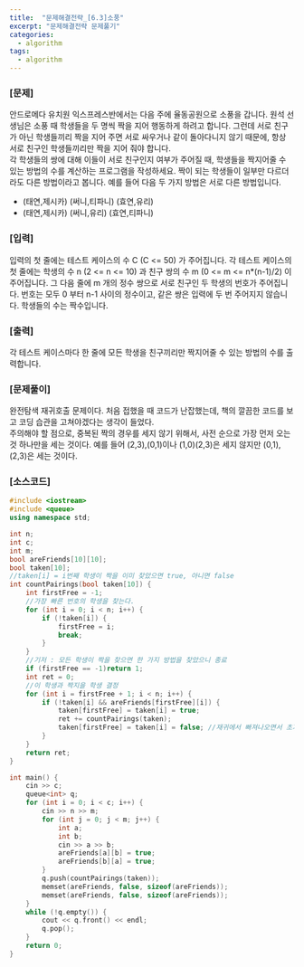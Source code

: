 ```yaml
---
title:  "문제해결전략_[6.3]소풍"
excerpt: "문제해결전략 문제풀기"
categories:
  - algorithm
tags:
  - algorithm
---
```

### [문제]
안드로메다 유치원 익스프레스반에서는 다음 주에 율동공원으로 소풍을 갑니다. 원석 선생님은 소풍 때 학생들을 두 명씩 짝을 지어 행동하게 하려고 합니다. 그런데 서로 친구가 아닌 학생들끼리 짝을 지어 주면 서로 싸우거나 같이 돌아다니지 않기 때문에, 항상 서로 친구인 학생들끼리만 짝을 지어 줘야 합니다.  
각 학생들의 쌍에 대해 이들이 서로 친구인지 여부가 주어질 때, 학생들을 짝지어줄 수 있는 방법의 수를 계산하는 프로그램을 작성하세요. 짝이 되는 학생들이 일부만 다르더라도 다른 방법이라고 봅니다. 예를 들어 다음 두 가지 방법은 서로 다른 방법입니다.  
* (태연,제시카) (써니,티파니) (효연,유리)  
* (태연,제시카) (써니,유리) (효연,티파니)  


### [입력]
입력의 첫 줄에는 테스트 케이스의 수 C (C <= 50) 가 주어집니다. 각 테스트 케이스의 첫 줄에는 학생의 수 n (2 <= n <= 10) 과 친구 쌍의 수 m (0 <= m <= n*(n-1)/2) 이 주어집니다. 그 다음 줄에 m 개의 정수 쌍으로 서로 친구인 두 학생의 번호가 주어집니다. 번호는 모두 0 부터 n-1 사이의 정수이고, 같은 쌍은 입력에 두 번 주어지지 않습니다. 학생들의 수는 짝수입니다.  
### [출력]
각 테스트 케이스마다 한 줄에 모든 학생을 친구끼리만 짝지어줄 수 있는 방법의 수를 출력합니다.  
### [문제풀이]
완전탐색 재귀호출 문제이다. 처음 접했을 때 코드가 난잡했는데, 책의 깔끔한 코드를 보고 코딩 습관을 고쳐야겠다는 생각이 들었다.  
주의해야 할 점으로, 중복된 짝의 경우를 세지 않기 위해서, 사전 순으로 가장 먼저 오는 것 하나만을 세는 것이다. 예를 들어 (2,3),(0,1)이나 (1,0)(2,3)은 세지 않지만 (0,1),(2,3)은 세는 것이다.  
### [소스코드]
~~~cpp
#include <iostream>
#include <queue>
using namespace std;

int n;
int c;
int m;
bool areFriends[10][10];
bool taken[10];
//taken[i] = i번째 학생이 짝을 이미 찾았으면 true, 아니면 false
int countPairings(bool taken[10]) {
	int firstFree = -1;
	//가장 빠른 번호의 학생을 찾는다.
	for (int i = 0; i < n; i++) {
		if (!taken[i]) {
			firstFree = i;
			break;
		}
	}
	//기저 : 모든 학생이 짝을 찾으면 한 가지 방법을 찾았으니 종료
	if (firstFree == -1)return 1;
	int ret = 0;
	//이 학생과 짝지을 학생 결정
	for (int i = firstFree + 1; i < n; i++) {
		if (!taken[i] && areFriends[firstFree][i]) {
			taken[firstFree] = taken[i] = true;
			ret += countPairings(taken);
			taken[firstFree] = taken[i] = false; //재귀에서 빠져나오면서 초기화
		}
	}
	return ret;
}

int main() {
	cin >> c;
	queue<int> q;
	for (int i = 0; i < c; i++) {
		cin >> n >> m;
		for (int j = 0; j < m; j++) {
			int a;
			int b;
			cin >> a >> b;
			areFriends[a][b] = true;
			areFriends[b][a] = true;
		}
		q.push(countPairings(taken));
		memset(areFriends, false, sizeof(areFriends));
		memset(areFriends, false, sizeof(areFriends));
	}
	while (!q.empty()) {
		cout << q.front() << endl;
		q.pop();
	}
	return 0;
}
~~~